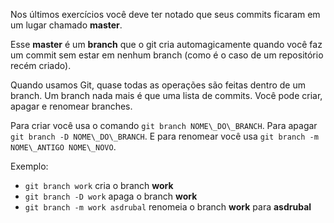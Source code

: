 
Nos últimos exercícios você deve ter notado que seus commits ficaram em um lugar chamado **master**.

Esse **master** é um **branch** que o git cria automagicamente quando você faz um
commit sem estar em nenhum branch (como é o caso de um repositório recém criado).

Quando usamos Git, quase todas as operações são feitas dentro de um branch. Um branch nada mais é 
que uma lista de commits. Você pode criar, apagar e renomear branches.

Para criar você usa o comando `git branch NOME\_DO\_BRANCH`. Para apagar `git branch -D NOME\_DO\_BRANCH`. 
E para renomear você usa `git branch -m NOME\_ANTIGO NOME\_NOVO`. 

Exemplo:

* `git branch work` cria o branch **work**
* `git branch -D work` apaga o branch **work**
* `git branch -m work asdrubal` renomeia o branch **work** para **asdrubal**
